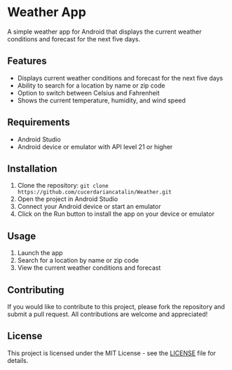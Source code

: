 
# Weather App

A simple weather app for Android that displays the current weather conditions and forecast for the next five days.

## Features
- Displays current weather conditions and forecast for the next five days
- Ability to search for a location by name or zip code
- Option to switch between Celsius and Fahrenheit
- Shows the current temperature, humidity, and wind speed

## Requirements
- Android Studio
- Android device or emulator with API level 21 or higher

## Installation
1. Clone the repository: `git clone https://github.com/cucerdariancatalin/Weather.git`
2. Open the project in Android Studio
3. Connect your Android device or start an emulator
4. Click on the Run button to install the app on your device or emulator

## Usage
1. Launch the app
2. Search for a location by name or zip code
3. View the current weather conditions and forecast

## Contributing
If you would like to contribute to this project, please fork the repository and submit a pull request. All contributions are welcome and appreciated!

## License
This project is licensed under the MIT License - see the [LICENSE](LICENSE) file for details.
